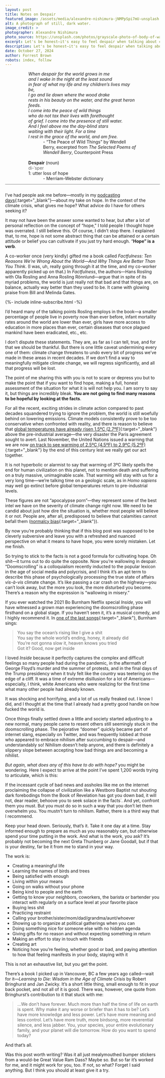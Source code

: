 ```yaml
---
layout: post
title: Notes on Despair
featured_image: /assets/media/alexandre-nishimura-jNMPpSpi7mU-unsplash
alt: A photograph of still, dark water.
image_credit: >
photographer: Alexandre Nishimura
photo_source: https://unsplash.com/photos/grayscale-photo-of-body-of-water-jNMPpSpi7mU?utm_content=creditCopyText&utm_medium=referral&utm_source=unsplash
excerpt: Let's be honest—it's easy to feel despair when talking about climate change. But there is a way to move past it, and it's not positive climate stories.
description: Let's be honest—it's easy to feel despair when talking about climate change. But there is a way to move past it, and it's not positive climate stories.
date: October 27, 2024
author: Forrest Brown
robots: index, follow
---
```


<div style="padding: 0 15% 2% 15%; border-bottom: solid dimgray 1px; margin-bottom: 5%;">
<em>When despair for the world grows in me<br>
and I wake in the night at the least sound<br>
in fear of what my life and my children’s lives may be,<br>
I go and lie down where the wood drake<br>
rests in his beauty on the water, and the great heron feeds.<br>
I come into the peace of wild things<br>
who do not tax their lives with forethought<br>
of grief. I come into the presence of still water.<br>
And I feel above me the day-blind stars<br>
waiting with their light. For a time<br>
I rest in the grace of the world, and am free.</em>
<div style="padding-left: 3rem;">- “The Peace of Wild Things” by Wendell Berry, excerpted from <em>The Selected Poems of Wendell Berry</em>, Counterpoint Press</div>
<br>
<strong>Despair</strong> (noun)<br>
<span style="color: dimgray;">di-ˈsper</span><br>
1: utter loss of hope
<div style="padding-left: 3rem;">- Merriam-Webster dictionary</div>
</div>

I’ve had people ask me before—mostly in my [podcasting days](https://storiesforearth.com){:target="_blank"}—about my take on hope. In the context of the climate crisis, what gives me hope? What advice do I have for others seeking it?

It may not have been the answer some wanted to hear, but after a lot of personal reflection on the concept of “hope," I told people I thought hope was overrated. I still believe this. Of course, I didn’t stop there. I explained that, to me, hope is not some abstract thing that can be attained or a certain attitude or belief you can cultivate if you just try hard enough. “**Hope” is a verb**.

A co-worker once (very kindly) gifted me a book called _Factfulness: Ten Reasons We’re Wrong About the World—And Why Things Are Better Than You Think_. (I was, uh, really going through it at the time, and my co-worker apparently picked up on that.) In _Factfulness_, the authors—Hans Rosling with Ola Rosling and Anna Rosling Rönnlund—argue that in spite of its myriad problems, the world is just really not that bad and that things are, on balance, actually way better than they used to be. It came with glowing praise from Bill and Melinda Gates.

{%- include inline-subscribe.html -%}

I’d heard many of the talking points Rosling employs in the book—a smaller percentage of people live in poverty now than ever before, infant mortality rates around the world are lower than ever, girls have more access to education in more places than ever, certain diseases that once plagued mankind have been eradicated, etc., etc.

I don’t dispute these statements. They are, as far as I can tell, true, and for that we should be thankful. But there is one little caveat undermining every one of them: climate change threatens to undo every bit of progress we’ve made in these areas in recent decades. If we don’t find a way to meaningfully mitigate climate change, we will regress significantly, and all that progress will be lost.

The point of me sharing this with you is not to scare or depress you but to make the point that if you want to find hope, making a full, honest assessment of the situation for what it is will not help you. I am sorry to say it, but things are incredibly bleak. **You are not going to find many reasons to be hopeful by looking at the facts**.

For all the recent, exciting strides in climate action compared to past decades squandered trying to ignore the problem, the world is still woefully behind on lowering emissions. Climate models consistently prove to be too conservative when confronted with reality, and there is reason to believe that [global temperatures have already risen 1.5ºC (2.7ºF)](https://www.nature.com/articles/s41558-023-01919-7){:target="_blank"} above the pre-industrial average—the very disaster the Paris agreement sought to avert. Last November, the United Nations issued a warning that we are now [on track to see warming of 2.5ºC (4.5ºF) to 2.9ºC (5.2ºF)](https://www.reuters.com/sustainability/climate-energy/climate-track-warm-by-nearly-3c-without-greater-ambition-un-report-2023-11-20/){:target="_blank"} by the end of this century lest we really get our act together.

It is not hyperbolic or alarmist to say that warming of 3ºC likely spells the end for human civilization on this planet, not to mention death and suffering on a truly massive, unimaginable scale. That warming will stay with us for a very long time—we’re talking time on a geologic scale, as in _Homo sapiens_ may well go extinct before global temperatures return to pre-industrial levels.

These figures are not “apocalypse porn”—they represent some of the best intel we have on the severity of climate change right now. We need to be candid about just how dire the situation is, whether most people will believe it or not. People are, after all, predisposed to believe that calamities cannot befall them ([normalcy bias](https://thedecisionlab.com/biases/normalcy-bias){:target="_blank"}).

By now you’re probably thinking that if this blog post was supposed to be cleverly subversive and leave you with a refreshed and nuanced perspective on what it means to have hope, you were sorely mistaken. Let me finish.

So trying to stick to the facts is not a good formula for cultivating hope. Oh shit—it turns out to do quite the opposite. Now you’re wallowing in despair. “Doomscrolling” is a colloquialism recently inducted to the popular lexicon in the age of social media and polycrisis, and I think it’s an apt term to describe this phase of psychologically processing the true state of affairs _vis-à-vis_ climate change. It’s like passing a car crash on the highway—you can’t look away, but the more you look, the more disturbed you become. There’s a reason why the expression is “wallowing in misery.”

If you ever watched the 2021 Bo Burnham Netflix special _Inside_, you will have witnessed a grown man experiencing the doomscrolling phase firsthand on a global stage. If you haven’t seen it, it’s a musical comedy, and I highly recommend it. In [one of the last songs](https://genius.com/Bo-burnham-all-eyes-on-me-lyrics){:target="_blank"}, Burnham sings:

> You say the ocean’s rising like I give a shit<br>
> You say the whole world’s ending, honey, it already did<br>
> You’re not gonna slow it, heaven knows you tried<br>
> Got it? Good, now get inside

I loved _Inside_ because it perfectly captures the complex and difficult feelings so many people had during the pandemic, in the aftermath of George Floyd’s murder and the summer of protests, and in the final days of the Trump presidency when it truly felt like the country was teetering on the edge of a cliff. It was a time of extreme disillusion for a lot of Americans—especially, I think, white Americans who were realizing for the first time what many other people had already known.

It was shocking and horrifying, and a lot of us really freaked out. I know I did, and I thought at the time that I already had a pretty good handle on how fucked the world is.

Once things finally settled down a little and society started adjusting to a new normal, many people came to resent others still seemingly stuck in the doomscrolling phase. The pejorative “doomer” quickly became part of internet slang, especially on Twitter, and was frequently lobbed at those who appeared to embrace nihilism after succumbing to despair—and understandably so! Nihilism doesn’t help anyone, and there is definitely a slippery slope between accepting how bad things are and becoming a nihilist.

_But again, what does any of this have to do with hope?_ you might be wondering. Here I expect to arrive at the point I’ve spent 1,200 words trying to articulate, which is this:

If the incessant cycle of bad news and assholes like me on the internet proclaiming the collapse of civilization like a Westboro Baptist nut shouting dark forebodings from the Book of Revelation has got you down bad, it will not, dear reader, behoove you to seek solace in the facts<sup style="font-size: 0.4em;">™</sup>. And yet, confront them you must. But you must do so in such a way that you don’t let them overwhelm you. You mustn’t turn to nihilism. Rather, there is a third way that I recommend.

Keep your head down. Seriously, that’s it. Take it one day at a time. Stay informed enough to prepare as much as you reasonably can, but otherwise spend your time putting in the work. And what is the work, you ask? It’s probably not becoming the next Greta Thunberg or Jane Goodall, but if that is your destiny, far be it from me to stand in your way.

The work is:

- Creating a meaningful life
- Learning the names of birds and trees
- Being satisfied with enough
- Living within your means
- Going on walks without your phone
- Being kind to people and the earth
- Getting to know your neighbors, coworkers, the barista or bartender you interact with regularly on a surface level at your favorite place
- Buying less shit
- Practicing restraint
- Calling your brother/sister/mom/dad/grandma/aunt/whoever
- Showing up to organize at political gatherings when you can
- Doing something nice for someone else with no hidden agenda
- Giving gifts for no reason and without expecting something in return
- Making an effort to stay in touch with friends
- Creating art
- Noticing how you’re feeling, whether good or bad, and paying attention to how that feeling manifests in your body, staying with it

This is not an exhaustive list, but you get the point.

There’s a book I picked up in Vancouver, BC a few years ago called—wait for it—_Learning to Die: Wisdom in the Age of Climate Crisis_ by Robert Bringhurst and Jan Zwicky. It’s a short little thing, small enough to fit in your back pocket, and not all of it is good. There was, however, one quote from Bringhurst’s contribution to it that stuck with me:

> …We don’t have forever. Much more than half the time of life on earth is spent. Why make it any worse or briefer than it has to be? Let’s have more knowledge and less power. Let’s have more meaning and less control. Let’s have more truth, more birdsong, more reverential silence, and less jabber. You, your species, your entire evolutionary family, and your planet will die tomorrow. How do you want to spend today?

And that’s all.

Was this post worth writing? Was it all just mealymouthed bumper stickers from a would-be Great Value Ram Dass? Maybe so. But so far it’s worked for me, and it might work for you, too. If not, so what? Forget I said anything. But I think you should at least give it a try.